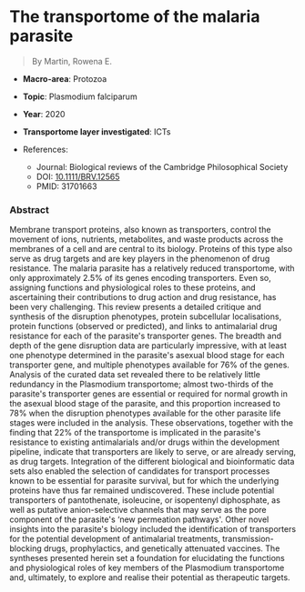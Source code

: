 # The transportome of the malaria parasite

> By Martin, Rowena E.

- **Macro-area**: Protozoa 
- **Topic**: Plasmodium falciparum
- **Year**: 2020
- **Transportome layer investigated**: ICTs

- References:
  - Journal: Biological reviews of the Cambridge Philosophical Society
  - DOI: [10.1111/BRV.12565](https://doi.org/10.1111/BRV.12565)
  - PMID: 31701663

### Abstract

Membrane transport proteins, also known as transporters, control the movement of ions, nutrients, metabolites, and waste products across the membranes of a cell and are central to its biology. Proteins of this type also serve as drug targets and are key players in the phenomenon of drug resistance. The malaria parasite has a relatively reduced transportome, with only approximately 2.5% of its genes encoding transporters. Even so, assigning functions and physiological roles to these proteins, and ascertaining their contributions to drug action and drug resistance, has been very challenging. This review presents a detailed critique and synthesis of the disruption phenotypes, protein subcellular localisations, protein functions (observed or predicted), and links to antimalarial drug resistance for each of the parasite's transporter genes. The breadth and depth of the gene disruption data are particularly impressive, with at least one phenotype determined in the parasite's asexual blood stage for each transporter gene, and multiple phenotypes available for 76% of the genes. Analysis of the curated data set revealed there to be relatively little redundancy in the Plasmodium transportome; almost two-thirds of the parasite's transporter genes are essential or required for normal growth in the asexual blood stage of the parasite, and this proportion increased to 78% when the disruption phenotypes available for the other parasite life stages were included in the analysis. These observations, together with the finding that 22% of the transportome is implicated in the parasite's resistance to existing antimalarials and/or drugs within the development pipeline, indicate that transporters are likely to serve, or are already serving, as drug targets. Integration of the different biological and bioinformatic data sets also enabled the selection of candidates for transport processes known to be essential for parasite survival, but for which the underlying proteins have thus far remained undiscovered. These include potential transporters of pantothenate, isoleucine, or isopentenyl diphosphate, as well as putative anion-selective channels that may serve as the pore component of the parasite's ‘new permeation pathways'. Other novel insights into the parasite's biology included the identification of transporters for the potential development of antimalarial treatments, transmission-blocking drugs, prophylactics, and genetically attenuated vaccines. The syntheses presented herein set a foundation for elucidating the functions and physiological roles of key members of the Plasmodium transportome and, ultimately, to explore and realise their potential as therapeutic targets.
